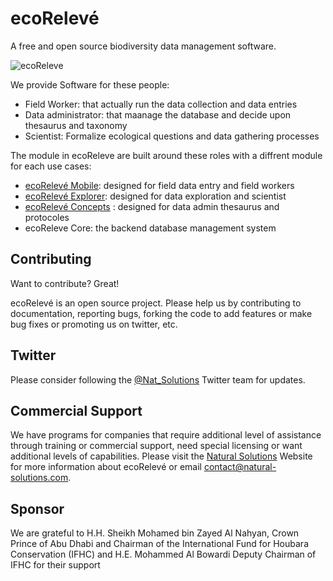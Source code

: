 ecoRelevé
=========
A free and open source biodiversity data management software.

![ecoReleve](http://ecoreleve.googlecode.com/files/ecoreleve%20logo%20small.jpg)

We provide Software for these people:

* Field Worker: that actually run the data collection and data entries
* Data administrator: that maanage the database and decide upon thesaurus and  taxonomy 
* Scientist: Formalize ecological questions and data gathering processes

The module in ecoReleve are built around these roles with a diffrent module for each use cases:


* [ecoRelevé Mobile](http://naturalsolutions.github.com/ecoReleve-Mobile/): designed for field data entry and field workers
* [ecoRelevé Explorer](http://naturalsolutions.github.com/ecoReleve-Explorer/): designed for data exploration and scientist
* [ecoRelevé Concepts](http://naturalsolutions.github.com/ecoReleve-Concepts/) : designed for data admin thesaurus and protocoles
* ecoReleve Core: the backend database management system


Contributing
------------

Want to contribute? Great!

ecoRelevé is an open source project. Please help us by contributing to documentation, reporting bugs, forking the code to add features or make bug fixes or promoting us on twitter, etc.

Twitter
------------
Please consider following the [@Nat_Solutions](https://twitter.com/Nat_Solutions) Twitter team for updates.

Commercial Support
------------

We have programs for companies that require additional level of assistance through training or commercial support, need special licensing or want additional levels of capabilities. Please visit the  [Natural Solutions](http://www.natural-solutions.eu/) Website for more information about ecoRelevé or email contact@natural-solutions.com.

Sponsor
------------

We are grateful to H.H. Sheikh Mohamed bin Zayed Al Nahyan, Crown Prince of Abu Dhabi and Chairman of the International Fund for Houbara Conservation (IFHC) and  H.E. Mohammed Al Bowardi Deputy Chairman of IFHC for their support



